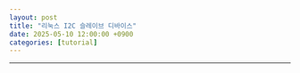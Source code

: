```yaml
---
layout: post
title: "리눅스 I2C 슬레이브 디바이스" 
date: 2025-05-10 12:00:00 +0900
categories: [tutorial]
---
```


---

